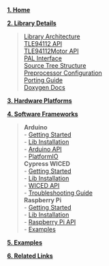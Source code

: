 <a href="Home"><b>1. Home</b></a><br>

<a href="Library-Details"><b>2. Library Details</b></a><br>
 > <a href="Library-Architecture">Library Architecture</a><br>
 > <a href="TLE94112-API">TLE94112 API</a><br>
 > <a href="TLE94112Motor-API">TLE94112Motor API</a><br>
 > <a href="PAL-Interface">PAL Interface</a><br>
 > <a href="Source-Tree-Structure">Source Tree Structure</a><br>
 > <a href="Preprocessor-Configuration">Preprocessor Configuration</a><br>
 > <a href="Porting-Guide">Porting Guide</a><br>
 > <a href="Doxygen-Docs">Doxygen Docs</a><br>

<a href="Hardware-Platforms"><b>3. Hardware Platforms</b></a><br>

<a href="Software-Frameworks"><b>4. Software Frameworks</b></a><br>
 > **Arduino**<br>
    - <a href="Ino-Getting-Started">Getting Started</a><br>
    - <a href="Ino-Library-Installation">Lib Installation</a><br>
    - <a href="Arduino-API">Arduino API</a><br>
    - <a href="PlatformIO">PlatformIO</a><br>
 > **Cypress WICED**<br>
    - <a href="CW-Getting-Started">Getting Started</a><br>
    - <a href="CW-Lib-Installation">Lib Installation</a><br>
    - <a href="WICED-API">WICED API</a><br>
    - <a href="CW-Troubleshooting-Guide">Troubleshooting Guide</a><br>
 > **Raspberry Pi**<br>
    - <a href="RPi-Getting-Started">Getting Started</a><br>
    - <a href="RPi-Library-Installation">Lib Installation</a><br>
    - <a href="RPi-API">Raspberry Pi API</a><br>
    - <a href="RPi-Examples">Examples</a><br>

<a href="Examples"><b>5. Examples</b></a><br>

<a href="Related-Links"><b>6. Related Links</b></a><br>